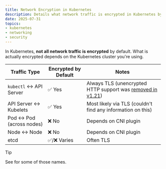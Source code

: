 ```yaml
---
title: Network Encryption in Kubernetes
description: Details what network traffic is encrypted in Kubernetes by default
date: 2025-07-31
topics:
- kubernetes
- networking
- security
---
```


In Kubernetes, **not all network traffic is encrypted** by default. What is actually encrypted depends on the Kubernetes cluster you're using.

| Traffic Type              | Encrypted by Default | Notes
| ------------------------- | -------------------- | -----
| `kubectl` ↔ API Server    | ✅ Yes               | Always TLS (unencrypted HTTP support was [removed in v1.21](https://github.com/kubernetes/kubernetes/issues/91506))
| API Server ↔ Kubelets     | ✅ Yes               | Most likely via TLS (couldn't find any information on this)
| Pod ↔ Pod (across nodes)  | ❌ No                | Depends on CNI plugin
| Node ↔ Node               | ❌ No                | Depends on CNI plugin
| etcd                      | ✅/❌ Varies         | Often TLS

> [!TIP]
> See [](terminology.md) for some of those names.
